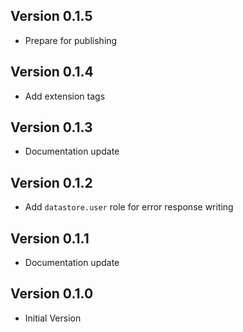 ## Version 0.1.5

- Prepare for publishing

## Version 0.1.4

- Add extension tags

## Version 0.1.3

- Documentation update

## Version 0.1.2

- Add `datastore.user` role for error response writing

## Version 0.1.1

- Documentation update

## Version 0.1.0

- Initial Version